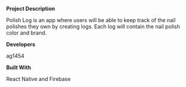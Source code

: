 **Project Description**

Polish Log is an app where users will be able to keep track of the nail polishes they own by creating logs. Each log will contain the nail polish color and brand.

**Developers**

ag1454

**Built With**

React Native and Firebase
